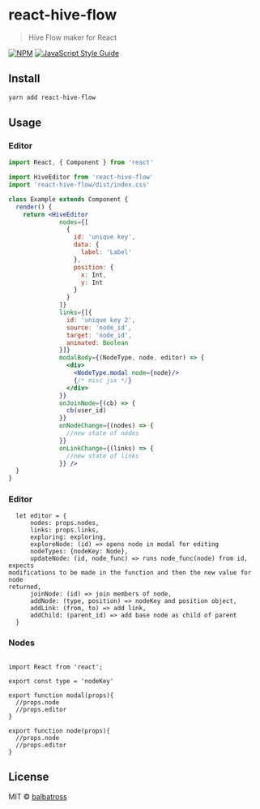 # react-hive-flow

> Hive Flow maker for React

[![NPM](https://img.shields.io/npm/v/react-hive-flow.svg)](https://www.npmjs.com/package/react-hive-flow) [![JavaScript Style Guide](https://img.shields.io/badge/code_style-standard-brightgreen.svg)](https://standardjs.com)

## Install

```bash
yarn add react-hive-flow
```

## Usage


### Editor

```jsx
import React, { Component } from 'react'

import HiveEditor from 'react-hive-flow'
import 'react-hive-flow/dist/index.css'

class Example extends Component {
  render() {
    return <HiveEditor
              nodes={[
                {
                  id: 'unique key',
                  data: {
                    label: 'Label'
                  },
                  position: {
                    x: Int,
                    y: Int
                  }
                }
              ]}
              links={[{
                id: 'unique key 2',
                source: 'node_id',
                target: 'node_id',
                animated: Boolean
              }]}
              modalBody={(NodeType, node, editor) => {
                <div>
                  <NodeType.modal node={node}/>
                  {/* misc jsx */}
                </div>
              }}
              onJoinNode={(cb) => {
                cb(user_id)
              }}
              onNodeChange={(nodes) => {
                //new state of nodes
              }}
              onLinkChange={(links) => {
                //new state of links
              }} />
  }
}
```

### Editor

```
  let editor = {
      nodes: props.nodes,
      links: props.links,
      exploring: exploring,
      exploreNode: (id) => opens node in modal for editing 
      nodeTypes: {nodeKey: Node},
      updateNode: (id, node_func) => runs node_func(node) from id, expects
modifications to be made in the function and then the new value for node
returned,
      joinNode: (id) => join members of node,
      addNode: (type, position) => nodeKey and position object,
      addLink: (from, to) => add link,
      addChild: (parent_id) => add base node as child of parent
  }
```

### Nodes

```

import React from 'react';

export const type = 'nodeKey'  

export function modal(props){
  //props.node
  //props.editor
}

export function node(props){
  //props.node
  //props.editor
}

```

## License

MIT © [balbatross](https://github.com/balbatross)
